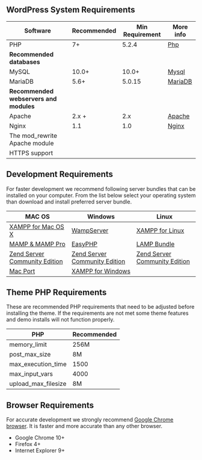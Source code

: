 ## WordPress System Requirements


| Software | Recommended | Min Requirement | More info |
| ------ | ----------- | ----------- | ----------- |
| PHP   | 7+ | 5.2.4 | [Php](http://www.php.net) |
| **Recommended databases** | | | |
| MySQL | 10.0+ | 10.0+| [Mysql](https://mariadb.org/) | 
| MariaDB | 5.6+ | 5.0.15| [MariaDB](http://http://www.mysql.com) | 
| **Recommended webservers and modules** | | | |
| Apache | 2.x + | 2.x | [Apache](http://http://www.apache.org) |
| Nginx | 1.1 | 1.0 | [Nginx](http://wiki.nginx.org/) |
| The mod_rewrite Apache module | | | |
| HTTPS support | | | |


## Development Requirements

 For faster development we recommend following server bundles that can be installed on your computer. From the list below select your operating system than download and install preferred server bundle.
 

| MAC OS | Windows | Linux |
| ------ |------ |------ |
| [XAMPP for Mac OS X](http://www.apachefriends.org/en/xampp-macosx.html) | [WampServer](http://www.wampserver.com/en/) | [XAMPP for Linux](http://www.apachefriends.org/en/xampp-linux.html) |
| [MAMP & MAMP Pro](http://www.mamp.info/)| [EasyPHP](http://www.easyphp.org/) | [LAMP Bundle](http://en.wikipedia.org/wiki/LAMP_(software_bundle)) |
| [Zend Server Community Edition](http://www.zend.com/en/products/server-ce/) | [Zend Server Community Edition](http://www.zend.com/en/products/server-ce/) | [Zend Server Community Edition](http://www.zend.com/en/products/server-ce/) |
| [Mac Port](http://www.techiecorner.com/174/how-to-install-apache-php-mysql-with-macport-in-mac-os-x/) | [XAMPP for Windows](http://www.apachefriends.org/en/xampp-windows.html) | |


## Theme PHP Requirements

These are recommended PHP requirements that need to be adjusted before installing the theme. If the requirements are not met some theme features and demo installs will not function properly. 
 

| PHP | Recommended
| ------ |------ | 
| memory_limit  | 256M | 
| post_max_size | 8M | 
| max_execution_time | 1500 | 
| max_input_vars | 4000 | 
| upload_max_filesize | 8M | 


## Browser Requirements

 For accurate development we strongly recommend [Google Chrome browser](https://www.google.com/intl/en/chrome/browser/). It is faster and more accurate than any other browser.
 
+ Google Chrome 10+
+ Firefox 4+
+ Internet Explorer 9+
